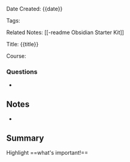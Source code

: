 Date Created: {{date}}

Tags: 

Related Notes: [[-readme Obsidian Starter Kit]]

Title: {{title}}

Course: 

### Questions
- 

## Notes
- 

## Summary
Highlight ==what's important!==

